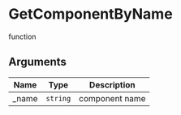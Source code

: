 # GetComponentByName

<span class="badge badge-secondary">function</span>

## Arguments
| Name | Type | Description |
| ---- | ---- | ----------- |
| _name | `string` | component name |